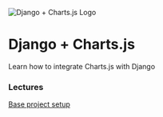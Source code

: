 ![Django + Charts.js Logo](https://cfe2-static.s3-us-west-2.amazonaws.com/media/projects/django-chartjs/images/share/django_plus_charts_js_share.png)

# Django + Charts.js
Learn how to integrate Charts.js with Django

### Lectures
[Base project setup](../../tree/4acc45c9fcebedebeae3675cc5930ce98ad9027f)

